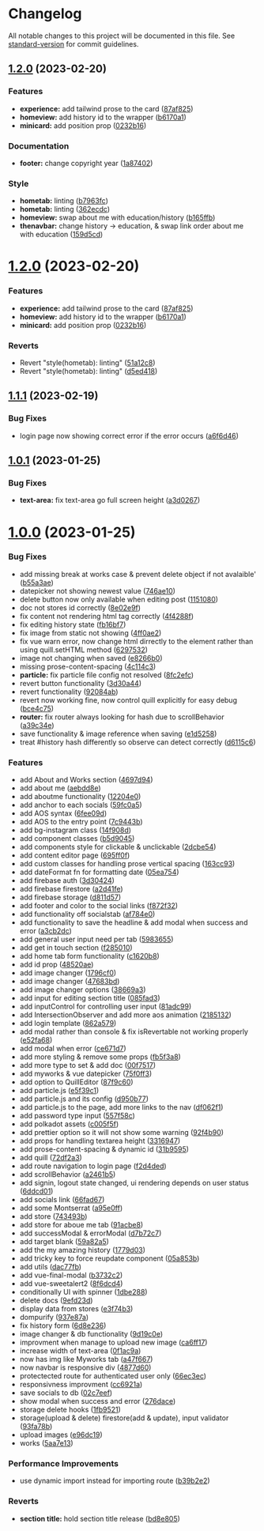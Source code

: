 # Changelog

All notable changes to this project will be documented in this file. See [standard-version](https://github.com/conventional-changelog/standard-version) for commit guidelines.

## [1.2.0](https://github.com/gkyla/giras/compare/v1.1.1...v1.2.0) (2023-02-20)


### Features

* **experience:** add tailwind prose to the card ([87af825](https://github.com/gkyla/giras/commit/87af825ffdd1a11895b977d7536ccaee3338f2c1))
* **homeview:** add history id to the wrapper ([b6170a1](https://github.com/gkyla/giras/commit/b6170a1cc145c9747d73f2c557c110781aa3ec31))
* **minicard:** add position prop ([0232b16](https://github.com/gkyla/giras/commit/0232b1614a0bd767c247a4325fd50a05f2ee6c6b))


### Documentation

* **footer:** change copyright year ([1a87402](https://github.com/gkyla/giras/commit/1a8740271cc6e916756ee5422cd42fd6d4108718))


### Style

* **hometab:** linting ([b7963fc](https://github.com/gkyla/giras/commit/b7963fcbc4d61cd249d0350ab168f6cc0b64819e))
* **hometab:** linting ([362ecdc](https://github.com/gkyla/giras/commit/362ecdcae94675e722eafdcae957e390b70b1ee7))
* **homeview:** swap about me with education/history ([b165ffb](https://github.com/gkyla/giras/commit/b165ffb057c2fc12306c2f1a24e4a93eee709797))
* **thenavbar:** change history -> education, & swap link order about me with education ([159d5cd](https://github.com/gkyla/giras/commit/159d5cd92afbc7c5be8e6eb12dfbe5d580a0288e))

# [1.2.0](https://github.com/gkyla/giras/compare/v1.1.1...v1.2.0) (2023-02-20)


### Features

* **experience:** add tailwind prose to the card ([87af825](https://github.com/gkyla/giras/commit/87af825ffdd1a11895b977d7536ccaee3338f2c1))
* **homeview:** add history id to the wrapper ([b6170a1](https://github.com/gkyla/giras/commit/b6170a1cc145c9747d73f2c557c110781aa3ec31))
* **minicard:** add position prop ([0232b16](https://github.com/gkyla/giras/commit/0232b1614a0bd767c247a4325fd50a05f2ee6c6b))


### Reverts

* Revert "style(hometab): linting" ([51a12c8](https://github.com/gkyla/giras/commit/51a12c82d05271aa02ab9ebca8a99e99fae8df26))
* Revert "style(hometab): linting" ([d5ed418](https://github.com/gkyla/giras/commit/d5ed418b54db311f7cc9d6d4dc1828d3ad81cb86))



## [1.1.1](https://github.com/gkyla/giras/compare/1.0.2...v1.1.1) (2023-02-19)


### Bug Fixes

* login page now showing correct error if the error occurs ([a6f6d46](https://github.com/gkyla/giras/commit/a6f6d4619e384ff44ef07ed6d59c4bc9cbfb60e2))



## [1.0.1](https://github.com/gkyla/giras/compare/v1.0.0...v1.0.1) (2023-01-25)


### Bug Fixes

* **text-area:** fix text-area go full screen height ([a3d0267](https://github.com/gkyla/giras/commit/a3d0267d932d214285790990b54eba51f7d2692b))



# [1.0.0](https://github.com/gkyla/giras/compare/1779d031a5a7ef2e18fa990eb85f4b0a9ac86b3c...v1.0.0) (2023-01-25)


### Bug Fixes

* add missing break at works case & prevent delete object if not avalaible' ([b55a3ae](https://github.com/gkyla/giras/commit/b55a3ae6a40aff7f9ac6ec79fe67cebb33a9f1d5))
* datepicker not showing newest value ([746ae10](https://github.com/gkyla/giras/commit/746ae10b33131c50c122082121a0e8ada163d411))
* delete button now only available when editing post ([1151080](https://github.com/gkyla/giras/commit/1151080997e9b3c0989f0327a691aade76a8a447))
* doc not stores id correctly ([8e02e9f](https://github.com/gkyla/giras/commit/8e02e9f1a5354f04a6b8825d428bc8a412edf743))
* fix content not rendering html tag correctly ([4f4288f](https://github.com/gkyla/giras/commit/4f4288fb5185842dcc41f41899547cac3d6f08a0))
* fix editing history state ([fb16bf7](https://github.com/gkyla/giras/commit/fb16bf736fd015d19b5a358b53b5f37471e359bb))
* fix image from static not showing ([4ff0ae2](https://github.com/gkyla/giras/commit/4ff0ae25ff9750309370d599f72930b1f0b5fd95))
* fix vue warn error, now change html dirrectly to the element rather than using quill.setHTML method ([6297532](https://github.com/gkyla/giras/commit/6297532b3d45727f9c2b8f41a44a82c866cb22a7))
* image not changing when saved ([e8266b0](https://github.com/gkyla/giras/commit/e8266b01167499b87a4114661e1275214cd10415))
* missing prose-content-spacing ([4c114c3](https://github.com/gkyla/giras/commit/4c114c37db7ecabc4a6f03139f79d82226c0e85a))
* **particle:** fix particle file config not resolved ([8fc2efc](https://github.com/gkyla/giras/commit/8fc2efc74068f45a2e0e5f7580918f119961bfbf))
* revert button functionality ([3d30a44](https://github.com/gkyla/giras/commit/3d30a44cbd20245f4a5cb9059d9d9b189cf31c35))
* revert functionality ([92084ab](https://github.com/gkyla/giras/commit/92084abd73c836862926b68b3f6070bfebdbaee3))
* revert now working fine, now control quill explicitly for easy debug ([bce4c75](https://github.com/gkyla/giras/commit/bce4c75a7e4466e28020fcb7a0766e76a6500898))
* **router:** fix router always looking for hash due to scrollBehavior ([a39c34e](https://github.com/gkyla/giras/commit/a39c34e25f11c9df37dff4327cca7bc6b0792303))
* save functionality & image reference when saving ([e1d5258](https://github.com/gkyla/giras/commit/e1d52587b15d4d168cfab7c30dde64e31bc1206d))
* treat #history hash differently so observe can detect correctly ([d6115c6](https://github.com/gkyla/giras/commit/d6115c60fd8940483864ac4c83d5f4585d511ff3))


### Features

* add About and Works section ([4697d94](https://github.com/gkyla/giras/commit/4697d944acd37d240f01f499b53bc3810cae22aa))
* add about me ([aebdd8e](https://github.com/gkyla/giras/commit/aebdd8ee8664d738bdefeed40a00dfd31bf9ee87))
* add aboutme functionality ([12204e0](https://github.com/gkyla/giras/commit/12204e0d846b048e2d54ab52bafd776cc10926f8))
* add anchor to each socials ([59fc0a5](https://github.com/gkyla/giras/commit/59fc0a5d19a2666ca09f4a3c3bed80b7feb8da70))
* add AOS syntax ([6fee09d](https://github.com/gkyla/giras/commit/6fee09d30b8e0013473d4778496e4f5a0f01002d))
* add AOS to the entry point ([7c9443b](https://github.com/gkyla/giras/commit/7c9443b95361aa5c400a6d71c24683dce837645e))
* add bg-instagram class ([14f908d](https://github.com/gkyla/giras/commit/14f908d3321010306b589bbc568ad11843da59f4))
* add component classes ([b5d9045](https://github.com/gkyla/giras/commit/b5d9045c4601994afb950d5dbc6d5037506d6773))
* add components style for clickable & unclickable ([2dcbe54](https://github.com/gkyla/giras/commit/2dcbe54f65cf6c8d379b77019ac9697582c88118))
* add content editor page ([695ff0f](https://github.com/gkyla/giras/commit/695ff0fedee4b881056170fc2a184565100d034c))
* add custom classes for handling prose vertical spacing ([163cc93](https://github.com/gkyla/giras/commit/163cc938671b0c530ab39f6bcc8e3fe3c9c9ca11))
* add dateFormat fn for formatting date ([05ea754](https://github.com/gkyla/giras/commit/05ea7541bd98dcd1c3e6b59e330ec20ed66f17eb))
* add firebase auth ([3d30424](https://github.com/gkyla/giras/commit/3d3042463ff883475267c4d6c0fafa1a9e704f08))
* add firebase firestore ([a2d41fe](https://github.com/gkyla/giras/commit/a2d41fe9fcc80dc29f5473809c77cd2ba0fab714))
* add firebase storage ([d811d57](https://github.com/gkyla/giras/commit/d811d57b242b8dc5e0f9f3cadfebcc86920dfbda))
* add footer and color to the social links ([f872f32](https://github.com/gkyla/giras/commit/f872f32eea19ae39077c68c6e1549fa90c0b04ce))
* add functionality off socialstab ([af784e0](https://github.com/gkyla/giras/commit/af784e0930199dd3946a2dbe22b186ed691701ea))
* add functionality to save the headline & add modal when success and error ([a3cb2dc](https://github.com/gkyla/giras/commit/a3cb2dc92867a3a6aaebbe2fcab1ad688f865b24))
* add general user input need per tab ([5983655](https://github.com/gkyla/giras/commit/598365520f8d9fe65b5ac99a9a19107c5479de2f))
* add get in touch section ([f285010](https://github.com/gkyla/giras/commit/f28501045febb694cfbf6520e77f54901be5ad9a))
* add home tab form functionality ([c1620b8](https://github.com/gkyla/giras/commit/c1620b80ed05a8e7b5b9fddeab42fbd1304e3126))
* add id prop ([48520ae](https://github.com/gkyla/giras/commit/48520aefb2cee8c2e07206241a7d8d953d292d96))
* add image changer ([1796cf0](https://github.com/gkyla/giras/commit/1796cf016ef30143ee6996716de34829c60b2ba5))
* add image changer ([47683bd](https://github.com/gkyla/giras/commit/47683bd5170b7199a9060eb1ac49ce1550335d4e))
* add image changer options ([38669a3](https://github.com/gkyla/giras/commit/38669a302bdc8fd36a0c6aeac399e04249e7e74b))
* add input for editing section title ([085fad3](https://github.com/gkyla/giras/commit/085fad334d985705374bf9b99a22cecb0c45bdc6))
* add inputControl for controlling user input ([81adc99](https://github.com/gkyla/giras/commit/81adc990d98fc0422511315f4820d994c73e074d))
* add IntersectionObserver and add more aos animation ([2185132](https://github.com/gkyla/giras/commit/2185132fb4765f4d4d63da37fa7408b732ff010c))
* add login template ([862a579](https://github.com/gkyla/giras/commit/862a5794c75a1da0aa0805283527d8e9a67cc1a3))
* add modal rather than console & fix isRevertable not working properly ([e52fa68](https://github.com/gkyla/giras/commit/e52fa684e7a717af7b3318301b954f84b2947521))
* add modal when error ([ce671d7](https://github.com/gkyla/giras/commit/ce671d76ee9f44a1f95a65d8ae2b448a10c3dbe1))
* add more styling & remove some props ([fb5f3a8](https://github.com/gkyla/giras/commit/fb5f3a89bae944e5cb5c6319916f42d7150d9fe9))
* add more type to set & add doc ([00f7517](https://github.com/gkyla/giras/commit/00f75171df88838172aa19cca8b8b0ff2d7f0553))
* add myworks & vue datepicker ([75f0ff3](https://github.com/gkyla/giras/commit/75f0ff3f7ff169f819a392c198a49f17d687c907))
* add option to QuillEditor ([87f9c60](https://github.com/gkyla/giras/commit/87f9c60b6dc0bdfafe3c6a824a52e298a43fc8a9))
* add particle.js ([e5f39c1](https://github.com/gkyla/giras/commit/e5f39c1204ff35cf26de3b8822b1481ff626b771))
* add particle.js and its config ([d950b77](https://github.com/gkyla/giras/commit/d950b77c717b5fc1af222e6144d64afbbbd022fc))
* add particle.js to the page, add more links to the nav ([df062f1](https://github.com/gkyla/giras/commit/df062f19abb540013fc95cc964d1729ef3e97763))
* add password type input ([557f58c](https://github.com/gkyla/giras/commit/557f58cbddec0b24dc5926c1c1ac7fea5749501d))
* add polkadot assets ([c005f5f](https://github.com/gkyla/giras/commit/c005f5f9a26d09eb2954109abe46a60cbb9cb381))
* add prettier option so it will not show some warning ([92f4b90](https://github.com/gkyla/giras/commit/92f4b90cf4e51d8dc393b52e1096f6331381232d))
* add props for handling textarea height ([3316947](https://github.com/gkyla/giras/commit/3316947c4b3d1004b28cdbf95ccc5297acc9a202))
* add prose-content-spacing & dynamic id ([31b9595](https://github.com/gkyla/giras/commit/31b959528a581c9750c4957c79ecf18b9dda6339))
* add quill ([72df2a3](https://github.com/gkyla/giras/commit/72df2a3063a64a20ffee663c17dd0eafa7d93a9d))
* add route navigation to login page ([f2d4ded](https://github.com/gkyla/giras/commit/f2d4ded990bdcc7eb2336399f0107a2c38eeea69))
* add scrollBehavior ([a2461b5](https://github.com/gkyla/giras/commit/a2461b517916dc69739b3dbd9377f3471bcf4f78))
* add signin, logout state changed, ui rendering depends on user status ([6ddcd01](https://github.com/gkyla/giras/commit/6ddcd015bd7f08cc2a102a4f405e6f2496d5e001))
* add socials link ([66fad67](https://github.com/gkyla/giras/commit/66fad672f226c9e9606857742a2cd2c62ea73025))
* add some Montserrat ([a95e0ff](https://github.com/gkyla/giras/commit/a95e0ffde5c822afddb002c9129222ba91aa24c3))
* add store ([743493b](https://github.com/gkyla/giras/commit/743493bfe0e4a2ba86e457ce46867b5e4624ad7b))
* add store for aboue me tab ([91acbe8](https://github.com/gkyla/giras/commit/91acbe8cfea7638bf2f1f0bc9ad18ab545d9796f))
* add successModal & errorModal ([d7b72c7](https://github.com/gkyla/giras/commit/d7b72c7b61d196aa1c425af27023871a22d4d1c9))
* add target blank ([59a82a5](https://github.com/gkyla/giras/commit/59a82a59b35aa5579b993955423a31a4d6aa829e))
* add the my amazing history ([1779d03](https://github.com/gkyla/giras/commit/1779d031a5a7ef2e18fa990eb85f4b0a9ac86b3c))
* add tricky key to force reupdate component ([05a853b](https://github.com/gkyla/giras/commit/05a853bd99daa37b3fd71628fc77aa09fbd137c2))
* add utils ([dac77fb](https://github.com/gkyla/giras/commit/dac77fbfcdd669fc234956874ca063d74a38226f))
* add vue-final-modal ([b3732c2](https://github.com/gkyla/giras/commit/b3732c26e44628c0c6abf11bddfa82c949b50245))
* add vue-sweetalert2 ([8f6dcd4](https://github.com/gkyla/giras/commit/8f6dcd42e43c7aae0c436c4f5cb06c11272cf4ef))
* conditionally UI with spinner ([1dbe288](https://github.com/gkyla/giras/commit/1dbe288136175ec94877dbce269cd2cff4ceccc9))
* delete docs ([9efd23d](https://github.com/gkyla/giras/commit/9efd23d730d6a696554d10fcca2513df75863525))
* display data from stores ([e3f74b3](https://github.com/gkyla/giras/commit/e3f74b36b4a98f9434f78f05235d509c87a276b6))
* dompurify ([937e87a](https://github.com/gkyla/giras/commit/937e87a08d3e095e8324d55f3b2b8478e5c75b0e))
* fix history form ([6d8e236](https://github.com/gkyla/giras/commit/6d8e23638d97776d1f3a9663ad6a5b5f9ff8c744))
* image changer & db functionality ([9d19c0e](https://github.com/gkyla/giras/commit/9d19c0e5cddd8287152b202e39355c9418e115d1))
* improvment when manage to upload new image ([ca6ff17](https://github.com/gkyla/giras/commit/ca6ff174d1be1af25a4beb0d34684797cda8fa89))
* increase width of text-area ([0f1ac9a](https://github.com/gkyla/giras/commit/0f1ac9a0cdb0b9ca2e6228d6c35d2b1d16854a05))
* now has img like Myworks tab ([a47f667](https://github.com/gkyla/giras/commit/a47f66712d0d849772dc814722e1a6d963f03cb5))
* now navbar is  responsive div ([4877d60](https://github.com/gkyla/giras/commit/4877d60e50f5894e5f3a03f8754f316c693915d9))
* protectected route for authenticated user only ([66ec3ec](https://github.com/gkyla/giras/commit/66ec3ec61e0d6360ea2ad10638df6231043fcb13))
* responsivness improvment ([cc6921a](https://github.com/gkyla/giras/commit/cc6921aad3f4518914bb8711e44a9f0effefe8d7))
* save socials to db ([02c7eef](https://github.com/gkyla/giras/commit/02c7eef9ee61f4971cc30b91949140fc13546df1))
* show modal when success and error ([276dace](https://github.com/gkyla/giras/commit/276dace68acffa816d8af49612529aa39d178d30))
* storage delete hooks ([1fb9521](https://github.com/gkyla/giras/commit/1fb952123aa101603f30a76c607e3703d8e1c169))
* storage(upload & delete) firestore(add & update), input validator ([93fa78b](https://github.com/gkyla/giras/commit/93fa78b79ac3aa50f1f077283e1255b13f9a5281))
* upload images ([e96dc19](https://github.com/gkyla/giras/commit/e96dc19ea2e5aa6f1f5afa104eb71d199a355917))
* works ([5aa7e13](https://github.com/gkyla/giras/commit/5aa7e130185d44b1146a103fed452354a6c3d2d9))


### Performance Improvements

* use dynamic import instead for importing route ([b39b2e2](https://github.com/gkyla/giras/commit/b39b2e2cade36b3d0f557d215d6a561366079c4f))


### Reverts

* **section title:** hold section title release ([bd8e805](https://github.com/gkyla/giras/commit/bd8e8054352d5e7f8164c89d483286173984cbfd))
